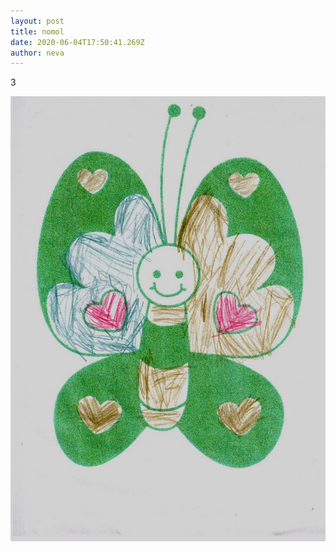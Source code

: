 ```yaml
---
layout: post
title: nomol
date: 2020-06-04T17:50:41.269Z
author: neva
---
```

3

![](/assets/uploads/20200601.jpg)